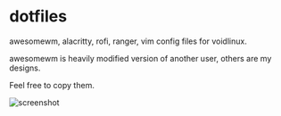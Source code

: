 # dotfiles
awesomewm, alacritty, rofi, ranger, vim config files for voidlinux.

awesomewm is heavily modified version of another user, others are my designs.

Feel free to copy them.

![screenshot](https://user-images.githubusercontent.com/76511536/136187413-cb327ae2-7165-46d9-8910-d8d7a9863152.png)
